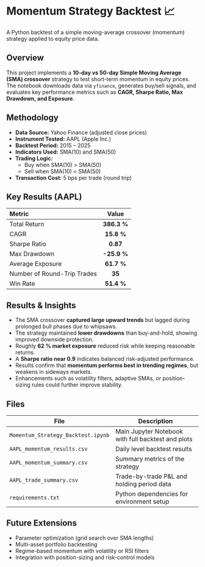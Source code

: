 # Momentum Strategy Backtest 📈
A Python backtest of a simple moving-average crossover (momentum) strategy applied to equity price data.


## Overview
This project implements a **10-day vs 50-day Simple Moving Average (SMA) crossover** strategy to test short-term momentum in equity prices.  
The notebook downloads data via `yfinance`, generates buy/sell signals, and evaluates key performance metrics such as **CAGR, Sharpe Ratio, Max Drawdown, and Exposure**.

## Methodology
- **Data Source:** Yahoo Finance (adjusted close prices)  
- **Instrument Tested:** AAPL (Apple Inc.)  
- **Backtest Period:** 2015 – 2025  
- **Indicators Used:** SMA(10) and SMA(50)  
- **Trading Logic:**  
  - Buy when SMA(10) > SMA(50)  
  - Sell when SMA(10) < SMA(50)  
- **Transaction Cost:** 5 bps per trade (round trip)

## Key Results (AAPL)
| Metric | Value |
|:-------------------------------|:---------:|
| Total Return | **386.3 %** |
| CAGR | **15.8 %** |
| Sharpe Ratio | **0.87** |
| Max Drawdown | **-25.9 %** |
| Average Exposure | **61.7 %** |
| Number of Round-Trip Trades | **35** |
| Win Rate | **51.4 %** |

## Results & Insights
- The SMA crossover **captured large upward trends** but lagged during prolonged bull phases due to whipsaws.  
- The strategy maintained **lower drawdowns** than buy-and-hold, showing improved downside protection.  
- Roughly **62 % market exposure** reduced risk while keeping reasonable returns.  
- A **Sharpe ratio near 0.9** indicates balanced risk-adjusted performance.  
- Results confirm that **momentum performs best in trending regimes**, but weakens in sideways markets.  
- Enhancements such as volatility filters, adaptive SMAs, or position-sizing rules could further improve stability.

## Files
| File | Description |
|------|--------------|
| `Momentum_Strategy_Backtest.ipynb` | Main Jupyter Notebook with full backtest and plots |
| `AAPL_momentum_results.csv` | Daily level backtest results |
| `AAPL_momentum_summary.csv` | Summary metrics of the strategy |
| `AAPL_trade_summary.csv` | Trade-by-trade P&L and holding period data |
| `requirements.txt` | Python dependencies for environment setup |

## Future Extensions
- Parameter optimization (grid search over SMA lengths)  
- Multi-asset portfolio backtesting  
- Regime-based momentum with volatility or RSI filters  
- Integration with position-sizing and risk-control models  



